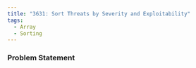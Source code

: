 ```yaml
---
title: "3631: Sort Threats by Severity and Exploitability"
tags:
  - Array
  - Sorting
---
```

### Problem Statement

